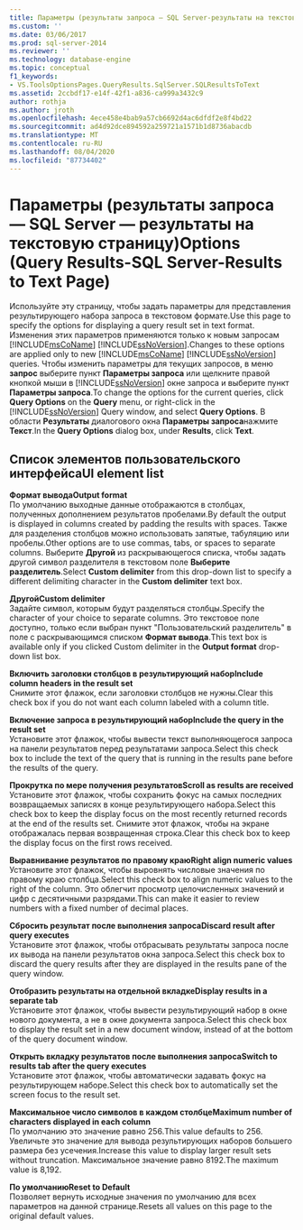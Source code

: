 ```yaml
---
title: Параметры (результаты запроса — SQL Server-результаты на текстовую страницу) | Документация Майкрософт
ms.custom: ''
ms.date: 03/06/2017
ms.prod: sql-server-2014
ms.reviewer: ''
ms.technology: database-engine
ms.topic: conceptual
f1_keywords:
- VS.ToolsOptionsPages.QueryResults.SqlServer.SQLResultsToText
ms.assetid: 2ccbdf17-e14f-42f1-a836-ca999a3432c9
author: rothja
ms.author: jroth
ms.openlocfilehash: 4ece458e4bab9a57cb6692d4ac6dfdf2e8f4bd22
ms.sourcegitcommit: ad4d92dce894592a259721a1571b1d8736abacdb
ms.translationtype: MT
ms.contentlocale: ru-RU
ms.lasthandoff: 08/04/2020
ms.locfileid: "87734402"
---
```

# <a name="options-query-results-sql-server-results-to-text-page"></a><span data-ttu-id="3f36b-102">Параметры (результаты запроса — SQL Server — результаты на текстовую страницу)</span><span class="sxs-lookup"><span data-stu-id="3f36b-102">Options (Query Results-SQL Server-Results to Text Page)</span></span>
  <span data-ttu-id="3f36b-103">Используйте эту страницу, чтобы задать параметры для представления результирующего набора запроса в текстовом формате.</span><span class="sxs-lookup"><span data-stu-id="3f36b-103">Use this page to specify the options for displaying a query result set in text format.</span></span> <span data-ttu-id="3f36b-104">Изменения этих параметров применяются только к новым запросам [!INCLUDE[msCoName](../includes/msconame-md.md)] [!INCLUDE[ssNoVersion](../includes/ssnoversion-md.md)].</span><span class="sxs-lookup"><span data-stu-id="3f36b-104">Changes to these options are applied only to new [!INCLUDE[msCoName](../includes/msconame-md.md)] [!INCLUDE[ssNoVersion](../includes/ssnoversion-md.md)] queries.</span></span> <span data-ttu-id="3f36b-105">Чтобы изменить параметры для текущих запросов, в меню **запрос** выберите пункт **Параметры запроса** или щелкните правой кнопкой мыши в [!INCLUDE[ssNoVersion](../includes/ssnoversion-md.md)] окне запроса и выберите пункт **Параметры запроса**.</span><span class="sxs-lookup"><span data-stu-id="3f36b-105">To change the options for the current queries, click **Query Options** on the **Query** menu, or right-click in the [!INCLUDE[ssNoVersion](../includes/ssnoversion-md.md)] Query window, and select **Query Options**.</span></span> <span data-ttu-id="3f36b-106">В области **Результаты** диалогового окна **Параметры запроса**нажмите **Текст**.</span><span class="sxs-lookup"><span data-stu-id="3f36b-106">In the **Query Options** dialog box, under **Results**, click **Text**.</span></span>  
  
## <a name="ui-element-list"></a><span data-ttu-id="3f36b-107">Список элементов пользовательского интерфейса</span><span class="sxs-lookup"><span data-stu-id="3f36b-107">UI element list</span></span>  
 <span data-ttu-id="3f36b-108">**Формат вывода**</span><span class="sxs-lookup"><span data-stu-id="3f36b-108">**Output format**</span></span>  
 <span data-ttu-id="3f36b-109">По умолчанию выходные данные отображаются в столбцах, полученных дополнением результатов пробелами.</span><span class="sxs-lookup"><span data-stu-id="3f36b-109">By default the output is displayed in columns created by padding the results with spaces.</span></span> <span data-ttu-id="3f36b-110">Также для разделения столбцов можно использовать запятые, табуляцию или пробелы.</span><span class="sxs-lookup"><span data-stu-id="3f36b-110">Other options are to use commas, tabs, or spaces to separate columns.</span></span> <span data-ttu-id="3f36b-111">Выберите **Другой** из раскрывающегося списка, чтобы задать другой символ разделителя в текстовом поле **Выберите разделитель**.</span><span class="sxs-lookup"><span data-stu-id="3f36b-111">Select **Custom delimiter** from this drop-down list to specify a different delimiting character in the **Custom delimiter** text box.</span></span>  
  
 <span data-ttu-id="3f36b-112">**Другой**</span><span class="sxs-lookup"><span data-stu-id="3f36b-112">**Custom delimiter**</span></span>  
 <span data-ttu-id="3f36b-113">Задайте символ, которым будут разделяться столбцы.</span><span class="sxs-lookup"><span data-stu-id="3f36b-113">Specify the character of your choice to separate columns.</span></span> <span data-ttu-id="3f36b-114">Это текстовое поле доступно, только если выбран пункт "Пользовательский разделитель" в поле с раскрывающимся списком **Формат вывода**.</span><span class="sxs-lookup"><span data-stu-id="3f36b-114">This text box is available only if you clicked Custom delimiter in the **Output format** drop-down list box.</span></span>  
  
 <span data-ttu-id="3f36b-115">**Включить заголовки столбцов в результирующий набор**</span><span class="sxs-lookup"><span data-stu-id="3f36b-115">**Include column headers in the result set**</span></span>  
 <span data-ttu-id="3f36b-116">Снимите этот флажок, если заголовки столбцов не нужны.</span><span class="sxs-lookup"><span data-stu-id="3f36b-116">Clear this check box if you do not want each column labeled with a column title.</span></span>  
  
 <span data-ttu-id="3f36b-117">**Включение запроса в результирующий набор**</span><span class="sxs-lookup"><span data-stu-id="3f36b-117">**Include the query in the result set**</span></span>  
 <span data-ttu-id="3f36b-118">Установите этот флажок, чтобы вывести текст выполняющегося запроса на панели результатов перед результатами запроса.</span><span class="sxs-lookup"><span data-stu-id="3f36b-118">Select this check box to include the text of the query that is running in the results pane before the results of the query.</span></span>  
  
 <span data-ttu-id="3f36b-119">**Прокрутка по мере получения результатов**</span><span class="sxs-lookup"><span data-stu-id="3f36b-119">**Scroll as results are received**</span></span>  
 <span data-ttu-id="3f36b-120">Установите этот флажок, чтобы сохранить фокус на самых последних возвращаемых записях в конце результирующего набора.</span><span class="sxs-lookup"><span data-stu-id="3f36b-120">Select this check box to keep the display focus on the most recently returned records at the end of the results set.</span></span> <span data-ttu-id="3f36b-121">Снимите этот флажок, чтобы на экране отображалась первая возвращенная строка.</span><span class="sxs-lookup"><span data-stu-id="3f36b-121">Clear this check box to keep the display focus on the first rows received.</span></span>  
  
 <span data-ttu-id="3f36b-122">**Выравнивание результатов по правому краю**</span><span class="sxs-lookup"><span data-stu-id="3f36b-122">**Right align numeric values**</span></span>  
 <span data-ttu-id="3f36b-123">Установите этот флажок, чтобы выровнять числовые значения по правому краю столбца.</span><span class="sxs-lookup"><span data-stu-id="3f36b-123">Select this check box to align numeric values to the right of the column.</span></span> <span data-ttu-id="3f36b-124">Это облегчит просмотр целочисленных значений и цифр с десятичными разрядами.</span><span class="sxs-lookup"><span data-stu-id="3f36b-124">This can make it easier to review numbers with a fixed number of decimal places.</span></span>  
  
 <span data-ttu-id="3f36b-125">**Сбросить результат после выполнения запроса**</span><span class="sxs-lookup"><span data-stu-id="3f36b-125">**Discard result after query executes**</span></span>  
 <span data-ttu-id="3f36b-126">Установите этот флажок, чтобы отбрасывать результаты запроса после их вывода на панели результатов окна запроса.</span><span class="sxs-lookup"><span data-stu-id="3f36b-126">Select this check box to discard the query results after they are displayed in the results pane of the query window.</span></span>  
  
 <span data-ttu-id="3f36b-127">**Отобразить результаты на отдельной вкладке**</span><span class="sxs-lookup"><span data-stu-id="3f36b-127">**Display results in a separate tab**</span></span>  
 <span data-ttu-id="3f36b-128">Установите этот флажок, чтобы вывести результирующий набор в окне нового документа, а не в окне документа запроса.</span><span class="sxs-lookup"><span data-stu-id="3f36b-128">Select this check box to display the result set in a new document window, instead of at the bottom of the query document window.</span></span>  
  
 <span data-ttu-id="3f36b-129">**Открыть вкладку результатов после выполнения запроса**</span><span class="sxs-lookup"><span data-stu-id="3f36b-129">**Switch to results tab after the query executes**</span></span>  
 <span data-ttu-id="3f36b-130">Установите этот флажок, чтобы автоматически задавать фокус на результирующем наборе.</span><span class="sxs-lookup"><span data-stu-id="3f36b-130">Select this check box to automatically set the screen focus to the result set.</span></span>  
  
 <span data-ttu-id="3f36b-131">**Максимальное число символов в каждом столбце**</span><span class="sxs-lookup"><span data-stu-id="3f36b-131">**Maximum number of characters displayed in each column**</span></span>  
 <span data-ttu-id="3f36b-132">По умолчанию это значение равно 256.</span><span class="sxs-lookup"><span data-stu-id="3f36b-132">This value defaults to 256.</span></span> <span data-ttu-id="3f36b-133">Увеличьте это значение для вывода результирующих наборов большего размера без усечения.</span><span class="sxs-lookup"><span data-stu-id="3f36b-133">Increase this value to display larger result sets without truncation.</span></span> <span data-ttu-id="3f36b-134">Максимальное значение равно 8192.</span><span class="sxs-lookup"><span data-stu-id="3f36b-134">The maximum value is 8,192.</span></span>  
  
 <span data-ttu-id="3f36b-135">**По умолчанию**</span><span class="sxs-lookup"><span data-stu-id="3f36b-135">**Reset to Default**</span></span>  
 <span data-ttu-id="3f36b-136">Позволяет вернуть исходные значения по умолчанию для всех параметров на данной странице.</span><span class="sxs-lookup"><span data-stu-id="3f36b-136">Resets all values on this page to the original default values.</span></span>  
  
  
